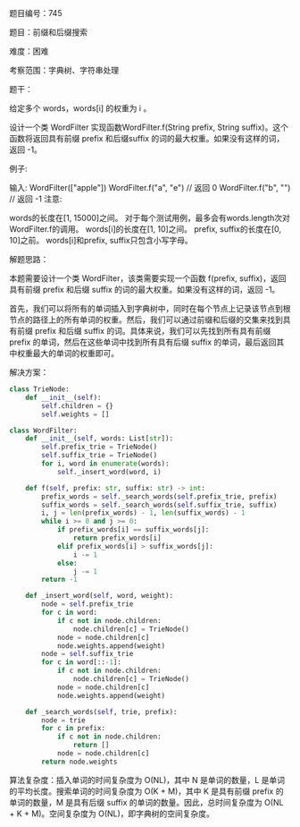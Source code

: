题目编号：745

题目：前缀和后缀搜索

难度：困难

考察范围：字典树、字符串处理

题干：

给定多个 words，words[i] 的权重为 i 。

设计一个类 WordFilter 实现函数WordFilter.f(String prefix, String suffix)。这个函数将返回具有前缀 prefix 和后缀suffix 的词的最大权重。如果没有这样的词，返回 -1。

例子:

输入:
WordFilter(["apple"])
WordFilter.f("a", "e") // 返回 0
WordFilter.f("b", "") // 返回 -1
注意:

words的长度在[1, 15000]之间。
对于每个测试用例，最多会有words.length次对WordFilter.f的调用。
words[i]的长度在[1, 10]之间。
prefix, suffix的长度在[0, 10]之前。
words[i]和prefix, suffix只包含小写字母。

解题思路：

本题需要设计一个类 WordFilter，该类需要实现一个函数 f(prefix, suffix)，返回具有前缀 prefix 和后缀 suffix 的词的最大权重。如果没有这样的词，返回 -1。

首先，我们可以将所有的单词插入到字典树中，同时在每个节点上记录该节点到根节点的路径上的所有单词的权重。然后，我们可以通过前缀和后缀的交集来找到具有前缀 prefix 和后缀 suffix 的词。具体来说，我们可以先找到所有具有前缀 prefix 的单词，然后在这些单词中找到所有具有后缀 suffix 的单词，最后返回其中权重最大的单词的权重即可。

解决方案：

```python
class TrieNode:
    def __init__(self):
        self.children = {}
        self.weights = []

class WordFilter:
    def __init__(self, words: List[str]):
        self.prefix_trie = TrieNode()
        self.suffix_trie = TrieNode()
        for i, word in enumerate(words):
            self._insert_word(word, i)

    def f(self, prefix: str, suffix: str) -> int:
        prefix_words = self._search_words(self.prefix_trie, prefix)
        suffix_words = self._search_words(self.suffix_trie, suffix)
        i, j = len(prefix_words) - 1, len(suffix_words) - 1
        while i >= 0 and j >= 0:
            if prefix_words[i] == suffix_words[j]:
                return prefix_words[i]
            elif prefix_words[i] > suffix_words[j]:
                i -= 1
            else:
                j -= 1
        return -1

    def _insert_word(self, word, weight):
        node = self.prefix_trie
        for c in word:
            if c not in node.children:
                node.children[c] = TrieNode()
            node = node.children[c]
            node.weights.append(weight)
        node = self.suffix_trie
        for c in word[::-1]:
            if c not in node.children:
                node.children[c] = TrieNode()
            node = node.children[c]
            node.weights.append(weight)

    def _search_words(self, trie, prefix):
        node = trie
        for c in prefix:
            if c not in node.children:
                return []
            node = node.children[c]
        return node.weights

```

算法复杂度：插入单词的时间复杂度为 O(NL)，其中 N 是单词的数量，L 是单词的平均长度。搜索单词的时间复杂度为 O(K + M)，其中 K 是具有前缀 prefix 的单词的数量，M 是具有后缀 suffix 的单词的数量。因此，总时间复杂度为 O(NL + K + M)。空间复杂度为 O(NL)，即字典树的空间复杂度。